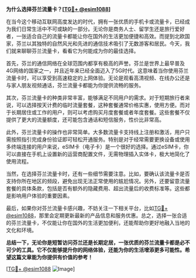 **为什么选择芬兰流量卡？[[TG💪+ @esim1088](https://t.me/s/esim1088)]**

在当今这个移动互联网高度发达的时代，拥有一张优质的手机卡或流量卡，已经成为我们日常生活中不可或缺的一部分。无论你是商务人士、留学生还是旅行爱好者，一张适合自己的流量卡都能让你在国外的生活更加便捷和高效。而提到北欧国家，芬兰以其独特的自然风光和先进的通信技术吸引了无数游客和居民。今天，我们就来聊聊芬兰流量卡，看看它为何能成为你的最佳选择。

首先，芬兰的通信网络在全球范围内都享有极高的声誉。芬兰是世界上最早普及4G网络的国家之一，并且近年来已经全面迈入了5G时代。这意味着当你使用芬兰流量卡时，可以享受到高速稳定的上网体验。无论是观看高清视频、在线办公还是与家人朋友视频通话，芬兰流量卡都能为你提供流畅的服务。

其次，芬兰流量卡的种类非常丰富，能够满足不同用户的需求。对于短期旅行者来说，可以选择按天计费的临时流量套餐，这种套餐通常价格实惠，使用方便。而对于长期居住或工作的用户，则可以考虑购买月度套餐或者年度套餐。这些套餐不仅提供了更大的流量额度，还可能包含通话和短信服务，性价比非常高。

此外，芬兰流量卡的操作也非常简单。大多数流量卡支持线上注册和激活，用户只需按照指引完成身份验证即可轻松开通服务。特别是对于经常需要更换设备或使用多终端连接的用户来说，eSIM卡（电子卡）是一个很好的选择。通过eSIM卡，你可以直接在手机上设置新的运营商配置文件，无需物理插入实体卡，极大地简化了使用流程。

当然，在选择芬兰流量卡时，还有一些细节需要注意。比如，要确认该流量卡是否支持你所在地区的频段，避免出现无法正常使用的尴尬情况。另外，还要留意流量套餐的具体条款，包括是否有额外的隐藏费用、超出流量后的收费标准等。这些都是影响用户体验的重要因素。

最后，如果你对芬兰流量卡感兴趣，不妨关注一下相关平台，比如[TG💪+ @esim1088](https://t.me/s/esim1088)，那里会定期更新最新的产品信息和服务优惠。总之，选择一张合适的芬兰流量卡，不仅能让你在国外的生活更加便利，还能帮助你更好地融入当地的文化和环境。

**总结一下，无论你是短暂访问芬兰还是长期定居，一张优质的芬兰流量卡都是必不可少的工具。它不仅能够提升你的网络体验，还能为你的生活增添更多可能性。希望这篇文章能为你提供有价值的参考！**

[[TG💪+ @esim1088](https://t.me/s/esim1088) ![Image](https://i.postimg.cc/4NQfJmqS/Snipaste-2025-05-13-00-14-12.png)]